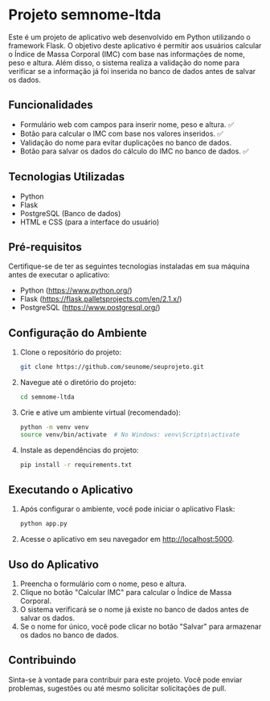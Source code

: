 # Projeto semnome-ltda

Este é um projeto de aplicativo web desenvolvido em Python utilizando o framework Flask. O objetivo deste aplicativo é permitir aos usuários calcular o Índice de Massa Corporal (IMC) com base nas informações de nome, peso e altura. Além disso, o sistema realiza a validação do nome para verificar se a informação já foi inserida no banco de dados antes de salvar os dados.

## Funcionalidades

- Formulário web com campos para inserir nome, peso e altura. ✅
- Botão para calcular o IMC com base nos valores inseridos. ✅
- Validação do nome para evitar duplicações no banco de dados.
- Botão para salvar os dados do cálculo do IMC no banco de dados. ✅

## Tecnologias Utilizadas

- Python
- Flask
- PostgreSQL (Banco de dados)
- HTML e CSS (para a interface do usuário)

## Pré-requisitos

Certifique-se de ter as seguintes tecnologias instaladas em sua máquina antes de executar o aplicativo:

- Python (https://www.python.org/)
- Flask (https://flask.palletsprojects.com/en/2.1.x/)
- PostgreSQL (https://www.postgresql.org/)

## Configuração do Ambiente

1. Clone o repositório do projeto:

   ```bash
   git clone https://github.com/seunome/seuprojeto.git
   ```

2. Navegue até o diretório do projeto:

   ```bash
   cd semnome-ltda
   ```

3. Crie e ative um ambiente virtual (recomendado):

   ```bash
   python -m venv venv
   source venv/bin/activate  # No Windows: venv\Scripts\activate
   ```

4. Instale as dependências do projeto:

   ```bash
   pip install -r requirements.txt
   ```

## Executando o Aplicativo

1. Após configurar o ambiente, você pode iniciar o aplicativo Flask:

   ```bash
   python app.py
   ```

2. Acesse o aplicativo em seu navegador em [http://localhost:5000](http://localhost:5000).

## Uso do Aplicativo

1. Preencha o formulário com o nome, peso e altura.
2. Clique no botão "Calcular IMC" para calcular o Índice de Massa Corporal.
3. O sistema verificará se o nome já existe no banco de dados antes de salvar os dados.
4. Se o nome for único, você pode clicar no botão "Salvar" para armazenar os dados no banco de dados.

## Contribuindo

Sinta-se à vontade para contribuir para este projeto. Você pode enviar problemas, sugestões ou até mesmo solicitar solicitações de pull.
